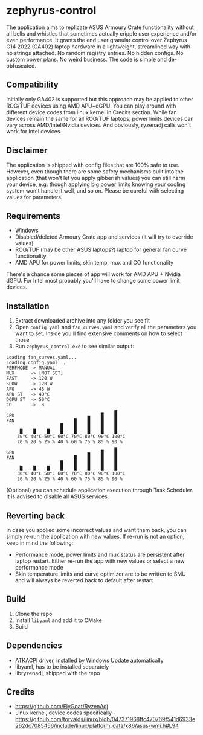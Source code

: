 # zephyrus-control

The application aims to replicate ASUS Armoury Crate functionality without all bells and whistles that sometimes actually
cripple user experience and/or even performance. It grants the end user granular control over Zephyrus G14 2022 (GA402) laptop
hardware in a lightweight, streamlined way with no strings attached. No random registry entries. No hidden configs. No
custom power plans. No weird business. The code is simple and de-obfuscated.

## Compatibility

Initially only GA402 is supported but this approach may be applied to other ROG/TUF devices using AMD APU+dGPU.
You can play around with different device codes from linux kernel in Credits section. While fan devices remain the same
for all ROG/TUF laptops, power limits devices can vary across AMD/Intel/Nvidia devices. And obviously, ryzenadj calls won't
work for Intel devices.

## Disclaimer

The application is shipped with config files that are 100% safe to use. However, even though there are some safety
mechanisms built into the application (that won't let you apply gibberish values) you can still harm your device, e.g.
though applying big power limits knowing your cooling system won't handle it well, and so on. Please be careful with
selecting values for parameters.

## Requirements
* Windows
* Disabled/deleted Armoury Crate app and services (it will try to override values)
* ROG/TUF (may be other ASUS laptops?) laptop for general fan curve functionality
* AMD APU for power limits, skin temp, mux and CO functionality

There's a chance some pieces of app will work for AMD APU + Nvidia dGPU. For Intel most probably you'll have to change
some power limit devices.

## Installation

1. Extract downloaded archive into any folder you see fit
2. Open `config.yaml` and `fan_curves.yaml` and verify all the parameters you want to set. Inside you'll find extensive
comments on how to select those
3. Run `zephyrus_control.exe` to see similar output:
```
Loading fan_curves.yaml...
Loading config.yaml...
PERFMODE -> MANUAL
MUX      -> [NOT SET]
FAST     -> 120 W
SLOW     -> 120 W
APU      -> 45 W
APU ST   -> 40°C
DGPU ST  -> 50°C
CO       -> -3
                                        ▄
CPU                           ▄    █    █
FAN                      █    █    █    █
                    █    █    █    █    █
     █    █    █    █    █    █    █    █
    30°C 40°C 50°C 60°C 70°C 80°C 90°C 100°C
    20 % 20 % 25 % 40 % 60 % 75 % 85 % 90 %
                                        ▄
GPU                           ▄    █    █
FAN                      █    █    █    █
                    █    █    █    █    █
     █    █    █    █    █    █    █    █
    30°C 40°C 50°C 60°C 70°C 80°C 90°C 100°C
    20 % 20 % 25 % 40 % 60 % 75 % 85 % 90 %
```
(Optional) you can schedule application execution through Task Scheduler. It is advised to disable all ASUS services.

## Reverting back

In case you applied some incorrect values and want them back, you can simply re-run the application with new values. If
re-run is not an option, keep in mind the following:
* Performance mode, power limits and mux status are persistent after laptop restart. Either re-run the app with new
  values or select a new performance mode
* Skin temperature limits and curve optimizer are to be written to SMU and will always be reverted back to default after restart

## Build

1. Clone the repo
2. Install `libyaml` and add it to CMake
3. Build

## Dependencies

* ATKACPI driver, installed by Windows Update automatically
* libyaml, has to be installed separately
* libryzenadj, shipped with the repo

## Credits

* https://github.com/FlyGoat/RyzenAdj
* Linux kernel, device codes specifically - https://github.com/torvalds/linux/blob/047371968ffc470769f541d6933e262dc7085456/include/linux/platform_data/x86/asus-wmi.h#L94
